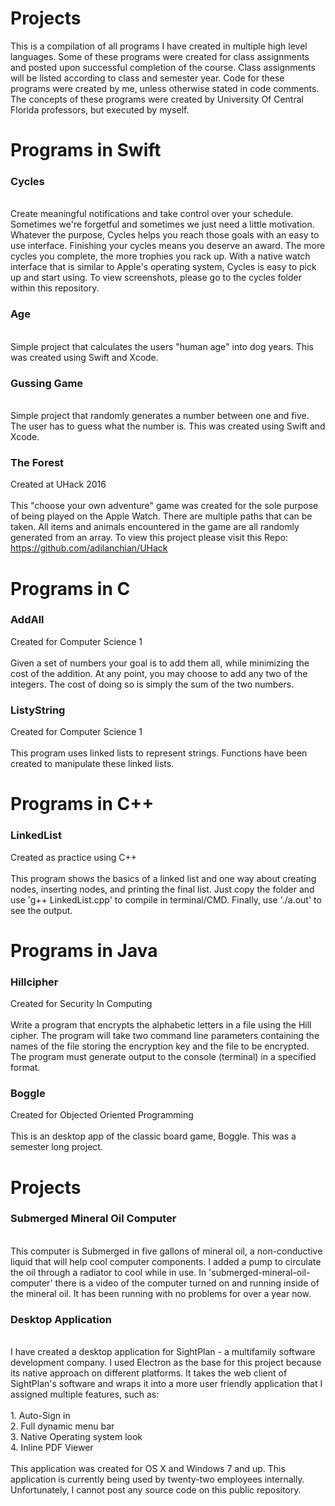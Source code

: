 # Projects
This is a compilation of all programs I have created in multiple high level languages. Some of these programs were created for class assignments and posted upon successful completion of the course. Class assignments will be listed according to class and semester year. Code for these programs were created by me, unless otherwise stated in code comments. The concepts of these programs were created by University Of Central Florida professors, but executed by myself.<br>

# Programs in Swift
### Cycles
<br>
Create meaningful notifications and take control over your schedule. Sometimes we're forgetful and sometimes we just need a little motivation. Whatever the purpose, Cycles helps you reach those goals with an easy to use interface. Finishing your cycles means you deserve an award. The more cycles you complete, the more trophies you rack up. With 
a native watch interface that is similar to Apple's operating system, Cycles is
easy to pick up and start using. To view screenshots, please go to the cycles folder within this repository.<br>

### Age
<br>
Simple project that calculates the users "human age" into dog years. This was 
created using Swift and Xcode.

### Gussing Game
<br>
Simple project that randomly generates a number between one and five. The user
has to guess what the number is. This was created using Swift and Xcode.

### The Forest
Created at UHack 2016<br>
<br>
This "choose your own adventure" game was created for the sole purpose of being 
played on the Apple Watch. There are multiple paths that can be taken. All items and 
animals encountered in the game are all randomly generated from an array. To
view this project please visit this Repo:<br>
https://github.com/adilanchian/UHack

# Programs in C
### AddAll
Created for Computer Science 1 <br>
<br>
Given a set of numbers your goal is to add them all, while minimizing the cost of 
the addition. At any point, you may choose to add any two of the integers. 
The cost of doing so is simply the sum of the two numbers.

### ListyString
Created for Computer Science 1 <br>
<br>
This program uses linked lists to represent strings. Functions have been created
to manipulate these linked lists.

# Programs in C++
### LinkedList
Created as practice using C++ <br>
<br>
This program shows the basics of a linked list and one way about creating nodes, inserting nodes, and printing the final list. Just copy the folder and use 'g++ LinkedList.cpp' to compile in terminal/CMD. Finally, use './a.out' to see the output.

# Programs in Java
### Hillcipher
Created for Security In Computing <br>
<br>
Write a program that encrypts the alphabetic letters in a file using the 
Hill cipher. The program will take two command line parameters containing the 
names of the file storing the encryption key and the file to be encrypted. 
The program must generate output to the console (terminal) in a specified format.

### Boggle
Created for Objected Oriented Programming <br>
<br>
This is an desktop app of the classic board game, Boggle. This was a semester
long project.

# Projects
### Submerged Mineral Oil Computer
<br>
This computer is Submerged in five gallons of mineral oil, a non-conductive liquid that will help cool computer components. I added a pump to circulate the oil through a radiator
to cool while in use. In 'submerged-mineral-oil-computer' there is a video of
the computer turned on and running inside of the mineral oil. It has been 
running with no problems for over a year now.<br>

### Desktop Application
<br>
I have created a desktop application for SightPlan - a multifamily software development
company. I used Electron as the base for this project because its native approach on different
platforms. It takes the web client of SightPlan's software and wraps it into a more
user friendly application that I assigned multiple features, such as:<br><br>
1. Auto-Sign in<br>
2. Full dynamic menu bar<br>
3. Native Operating system look<br>
4. Inline PDF Viewer
<br>
<br>
This application was created for OS X and Windows 7 and up. This application
is currently being used by twenty-two employees internally. Unfortunately, 
I cannot post any source code on this public repository. 